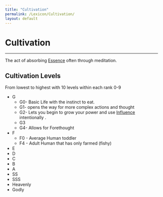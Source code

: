 ```yaml
---
title: "Cultivation"
permalink: /Lexicon/Cultivation/
layout: default
---
```

# Cultivation 
---
The act of absorbing [Essence](Essence.md) often through meditation.

## Cultivation Levels
From lowest to highest with 10 levels within each rank 0-9
- G
	- G0- Basic Life with the instinct to eat.
	- G1- opens the way for more complex actions and thought
	- G2- Lets you begin to grow your power and use [Influence](_Lexicon/Influence.md) intentionally .
	- G3
	- G4- Allows for Forethought 
- F
	- F0 - Average Human toddler
	- F4 - Adult Human that has only farmed (fishy)
- E
- D
- C
- B
- A
- SS
- SSS
- Heavenly 
- Godly



